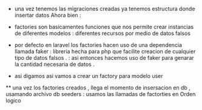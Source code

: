 *  una vez tenemos las migraciones creadas ya tenemos estructura donde insertar datos Ahora bien :

*  factories son basicamentes funciones que nos permite crear instancias de diferentes modelos : diferentes recursos por medio de datos falsos 
  - por defecto en laravel los factories hacen uso de una dependencia llamada faker : libreria hecha para php que facilite creacion de cualquier tipo de datos falsos .
   : asi entonces hacemos uso de faker para genarar la cantidad necesaria de datos .

   - asi digamos asi vamos a crear un factory para modelo user

   ** una vez los factories creados , llega el momento de insersacion en db , usamando archivo db seeders : usamos las llamadas de factorties en Orden logico 
   